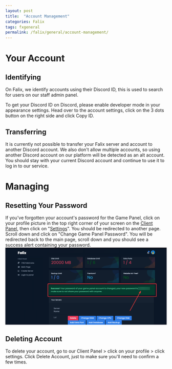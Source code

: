 ```yaml
---
layout: post
title:  "Account Management"
categories: Falix
tags: fxgeneral
permalink: /falix/general/account-management/
---
```

# Your Account
## Identifying
On Falix, we identify accounts using their Discord ID, this is used to search for users on our staff admin panel.

To get your Discord ID on Discord, please enable developer mode in your appearance settings. Head over to the account settings, click on the 3 dots button on the right side and click Copy ID.

## Transferring
It is currently not possible to transfer your Falix server and account to another Discord account. We also don't allow multiple accounts, so using another Discord account on our platform will be detected as an alt account. You should stay with your current Discord account and continue to use it to log in to our service.

# Managing
## Resetting Your Password
If you've forgotten your account's password for the Game Panel, click on your profile picture in the top right corner of your screen on the [Client Panel](client.falixnodes.net/), then click on "[Settings](https://client.falixnodes.net/profile/settings)". You should be redirected to another page. 
Scroll down and click on "Change Game Panel Password". You will be redirected back to the main page, scroll down and you should see a success alert containing your password.
![image](../../../assets/images/posts/falix/account-management/password-alert-box.png)

## Deleting Account
To delete your account, go to our Client Panel > click on your profile > click settings. Click Delete Account, just to make sure you'll need to confirm a few times.
